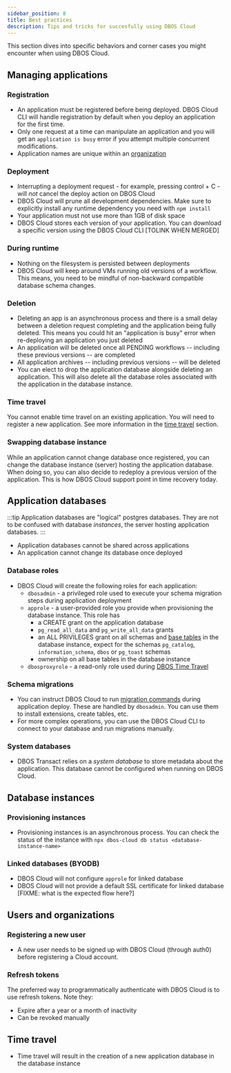 ```yaml
---
sidebar_position: 8
title: Best practices
description: Tips and tricks for succesfully using DBOS Cloud
---
```


This section dives into specific behaviors and corner cases you might encounter when using DBOS Cloud.

## Managing applications

### Registration
* An application must be registered before being deployed. DBOS Cloud CLI will handle registration by default when you deploy an application for the first time.
* Only one request at a time can manipulate an application and you will get an `application is busy` error if you attempt multiple concurrent modifications.
* Application names are unique within an [organization](#organizations-and-users-management)

### Deployment
* Interrupting a deployment request - for example, pressing control + C - will *not* cancel the deploy action on DBOS Cloud
* DBOS Cloud will prune all development dependencies. Make sure to explicitly install any runtime dependency you need with `npm install`
* Your application must not use more than 1GB of disk space
* DBOS Cloud stores each version of your application. You can download a specific version using the DBOS Cloud CLI [TOLINK WHEN MERGED]

### During runtime
* Nothing on the filesystem is persisted between deployments
* DBOS Cloud will keep around VMs running old versions of a workflow. This means, you need to be mindful of non-backward compatible database schema changes.

### Deletion
* Deleting an app is an asynchronous process and there is a small delay between a deletion request completing and the application being fully deleted. This means you could hit an "application is busy" error when re-deploying an application you just deleted
* An application will be deleted once all PENDING workflows -- including these previous versions -- are completed
* All application archives -- including previous versions -- will be deleted
* You can elect to drop the application database alongside deleting an application. This will also delete all the database roles associated with the application in the database instance.

### Time travel
You cannot enable time travel on an existing application. You will need to register a new application.
See more information in the [time travel](#time-travel) section.

### Swapping database instance
While an application cannot change database once registered, you can change the database instance (server) hosting the application database. When doing so, you can also decide to redeploy a previous version of the application. This is how DBOS Cloud support point in time recovery today.

## Application databases

:::tip
Application databases are "logical" postgres databases. They are not to be confused with database *instances*, the server hosting application databases.
:::

* Application databases cannot be shared across applications
* An application cannot change its database once deployed

### Database roles

* DBOS Cloud will create the following roles for each application:
    * `dbosadmin` - a privileged role used to execute your schema migration steps during application deployment
    * `approle` - a user-provided role you provide when provisioning the database instance. This role has
        * a CREATE grant on the application database
        * `pg_read_all_data` and `pg_write_all_data` grants
        * an ALL PRIVILEGES grant on all schemas and [base tables](https://www.postgresql.org/docs/current/infoschema-tables.html#INFOSCHEMA-TABLES) in the database instance, expect for the schemas `pg_catalog`, `information_schema`, `dbos` or `pg_toast` schemas
        * ownership on all base tables in the database instance
    * `dbosproxyrole` - a read-only role used during [DBOS Time Travel](cloud-tutorials/timetravel-debugging)

### Schema migrations
* You can instruct DBOS Cloud to run [migration commands](api-reference/configuration#database) during application deploy. These are handled by `dbosadmin`. You can use them to install extensions, create tables, etc.
* For more complex operations, you can use the DBOS Cloud CLI to connect to your database and run migrations manually.

### System databases
* DBOS Transact relies on a _system database_ to store metadata about the application. This database cannot be configured when running on DBOS Cloud.

## Database instances

### Provisioning instances
* Provisioning instances is an asynchronous process. You can check the status of the instance with `npx dbos-cloud db status <database-instance-name>`

### Linked databases (BYODB)
* DBOS Cloud will not configure `approle` for linked database
* DBOS Cloud will not provide a default SSL certificate for linked database [FIXME: what is the expected flow here?]

## Users and organizations

### Registering a new user
- A new user needs to be signed up with DBOS Cloud (through auth0) before registering a Cloud account.

### Refresh tokens
The preferred way to programmatically authenticate with DBOS Cloud is to use refresh tokens. Note they:
* Expire after a year or a month of inactivity
* Can be revoked manually

## Time travel
* Time travel will result in the creation of a new application database in the database instance

